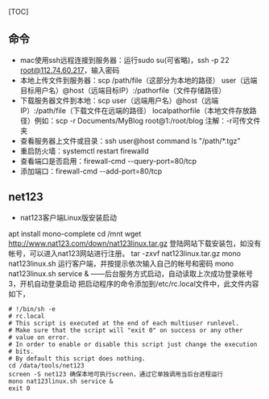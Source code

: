 [TOC]

## 命令

- mac使用ssh远程连接到服务器：运行sudo su(可省略)，ssh -p 22 root@112.74.60.217，输入密码
- 本地上传文件到服务器：scp /path/file（这部分为本地的路径） user（远端目标用户名）@host（远端目标IP）:/pathorfile（文件存储路径）
- 下载服务器文件到本地：scp user（远端用户名）@host（远端IP）:/path/file（下载文件在远端的路径） localpathorfile（本地文件存放路径）例如：scp -r Documents/MyBlog root@1:/root/blog    注解：-r可传文件夹
- 查看服务器上文件或目录：ssh user@host command ls "/path/*.tgz"
- 重启防火墙：systemctl restart firewalld
- 查看端口是否启用：firewall-cmd --query-port=80/tcp
- 添加端口：firewall-cmd --add-port=80/tcp



### 

## net123

- nat123客户端Linux版安装启动

apt install mono-complete
cd /mnt
wget http://www.nat123.com/down/nat123linux.tar.gz 登陆网站下载安装包，如没有帐号，可以进入nat123网站进行注册。
tar -zxvf nat123linux.tar.gz
mono nat123linux.sh 运行客户端，并按提示依次输入自己的帐号和密码
mono nat123linux.sh service & ——后台服务方式启动，自动读取上次成功登录帐号
3，开机自动登录启动
把启动程序的命令添加到/etc/rc.local文件中，此文件内容如下，

```text
# !/bin/sh -e
# rc.local
# This script is executed at the end of each multiuser runlevel.
# Make sure that the script will "exit 0" on success or any other
# value on error.
# In order to enable or disable this script just change the execution
# bits.
# By default this script does nothing.
cd /data/tools/net123
screen -S net123 确保本地可执行screen，通过它单独调用当后台进程运行
mono nat123linux.sh service &
exit 0
```



